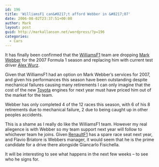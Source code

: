 ```yaml
---
id: 196
title: 'WilliamsF1 can&#8217;t afford Webber in &#8217;07'
date: 2006-08-02T23:37:51+00:00
author: Mark
layout: post
guid: http://markallanson.net/wordpress/?p=196
categories:
  - Cars
---
```

It has finally been confirmed that the [WilliamsF1](http://www.williamsf1.com "WilliamsF1 website") team are dropping [Mark Webber](http://www.markwebber.com "Mark Webbers Website") for the 2007 Formula 1 season and replacing him with current test driver [Alex Wurz](http://en.wikipedia.org/wiki/Alex_Wurz "Alexander Wurz @ Wikipedia").

Given that WilliamsF1 had an option on Mark Webber&#8217;s services for 2007, and given his performances this season have been outstanding despite mechanical failures causing many retirements I can only imagine that the cost of the new [Toyota](http://www.toyota-f1.com/public/index.html "Toyota F1 Website") engines for next year must have priced him out of the market for the team.
  
Webber has only completed 4 of the 12 races this season, with 6 of his 8 retirements due to mechanical failure, 2 due to being caught up in other peoples accidents.

This is a shame as I really do like the WilliamsF1 team. However my real aliegence is with Webber so my team support next year will follow to whichever team he joins. Given [RenaultF1](http://www.renaultf1.com/en/ "RenaultF1 Website") has a spare race seat next year, and Flavio Briatore is Webbers manager, it would seem that he is the prime candidate for a drive there alongside Giancarlo Fisichella.

It will be interesting to see what happens in the next few weeks &#8211; to see who he signs for.